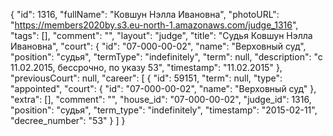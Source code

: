{
    "id": 1316,
    "fullName": "Ковшун Нэлла Ивановна",
    "photoURL": "https://members2020by.s3.eu-north-1.amazonaws.com/judge_1316",
    "tags": [],
    "comment": "",
    "layout": "judge",
    "title": "Судья Ковшун Нэлла Ивановна",
    "court": {
        "id": "07-000-00-02",
        "name": "Верховный суд",
        "position": "судья",
        "termType": "indefinitely",
        "term": null,
        "description": "c 11.02.2015, бессрочно, по указу 53",
        "timestamp": "11.02.2015"
    },
    "previousCourt": null,
    "career": [
        {
            "id": 59151,
            "term": null,
            "type": "appointed",
            "court": {
                "id": "07-000-00-02",
                "name": "Верховный суд"
            },
            "extra": [],
            "comment": "",
            "house_id": "07-000-00-02",
            "judge_id": 1316,
            "position": "судья",
            "term_type": "indefinitely",
            "timestamp": "2015-02-11",
            "decree_number": "53"
        }
    ]
}